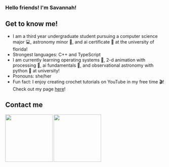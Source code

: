 ### Hello friends! I'm Savannah! 

## Get to know me!
- I am a third year undergraduate student pursuing a computer science major 💻, astronomy minor 💫, and ai certificate 🤖 at the university of florida!
- Strongest languages: C++ and TypeScript
- I am currently learning operating systems 👾, 2-d animation with processing 🎨, ai fundamentals 🤖, and observational astronomy with python 🌌 at university!
- Pronouns: she/her 
- Fun fact: I enjoy creating crochet tutorials on YouTube in my free time 🎬! Check out my page [here](https://www.youtube.com/@savannahfletcher)!

## Contact me
<a href="https://www.linkedin.com/in/savannah-fletcher-a56174251/">
<img align="left" src="https://user-images.githubusercontent.com/65576812/183569542-480ab1ee-9e98-4cd9-a60a-23919be2feb4.png" width="150px">
<a /> 

<a href="mailto:sfletcher7772@gmail.com">
<img src="https://user-images.githubusercontent.com/65576812/183569557-bc45c86d-c4d9-472d-b584-b025ffa7a39e.png" width="150px">
<a />
